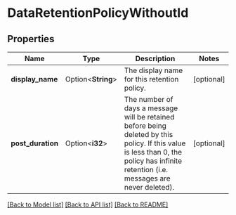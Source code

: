 # DataRetentionPolicyWithoutId

## Properties

Name | Type | Description | Notes
------------ | ------------- | ------------- | -------------
**display_name** | Option<**String**> | The display name for this retention policy. | [optional]
**post_duration** | Option<**i32**> | The number of days a message will be retained before being deleted by this policy. If this value is less than 0, the policy has infinite retention (i.e. messages are never deleted).  | [optional]

[[Back to Model list]](../README.md#documentation-for-models) [[Back to API list]](../README.md#documentation-for-api-endpoints) [[Back to README]](../README.md)


